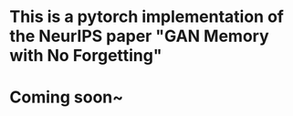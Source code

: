 # This is a pytorch implementation of the NeurIPS paper "GAN Memory with No Forgetting"
# Coming soon~

